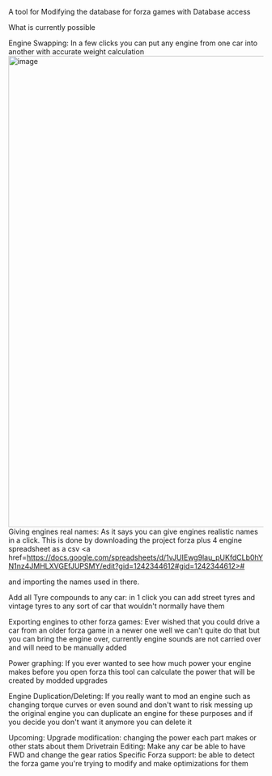 A tool for Modifying the database for forza games with Database access

What is currently possible

Engine Swapping: In a few clicks you can put any engine from one car into another with accurate weight calculation
<img width="1183" height="931" alt="image" src="https://github.com/user-attachments/assets/85fc9ed2-21d7-4a81-b73b-fbe54931f1f6" />
Giving engines real names: As it says you can give engines realistic names in a click. This is done by downloading the project forza plus 4 engine spreadsheet as a csv
<a href=https://docs.google.com/spreadsheets/d/1vJUIEwg9lau_pUKfdCLb0hYN1nz4JMHLXVGEfJUPSMY/edit?gid=1242344612#gid=1242344612>#</a>

and importing the names used in there.

Add all Tyre compounds to any car: in 1 click you can add street tyres and vintage tyres to any sort of car that wouldn't normally have them 

Exporting engines to other forza games: Ever wished that you could drive a car from an older forza game in a newer one well we can't quite do that but you can bring the engine over, currently engine sounds are not carried over and will need to be manually added 

Power graphing: If you ever wanted to see how much power your engine makes before you open forza this tool can calculate the power that will be created by modded upgrades

Engine Duplication/Deleting: If you really want to mod an engine such as changing torque curves or even sound and don't want to risk messing up the original engine you can duplicate an engine for these purposes and if you decide you don't want it anymore you can delete it

Upcoming:
Upgrade modification: changing the power each part makes or other stats about them
Drivetrain Editing: Make any car be able to have FWD and change the gear ratios
Specific Forza support: be able to detect the forza game you're trying to modify and make optimizations for them 
